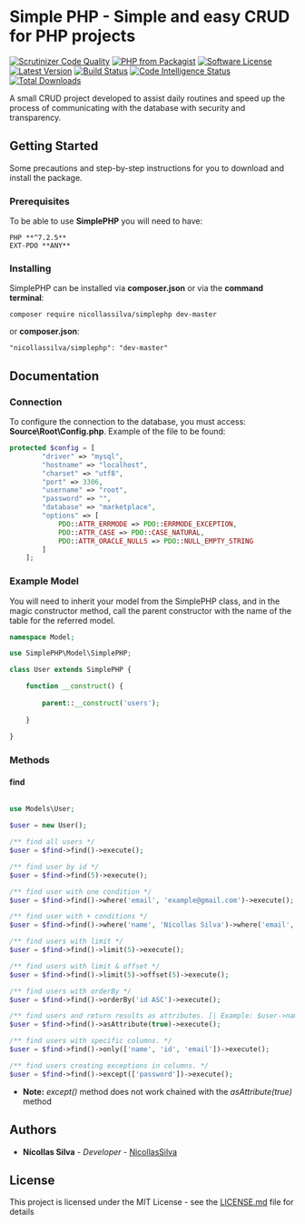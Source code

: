 # Simple PHP - Simple and easy CRUD for PHP projects

[![Scrutinizer Code Quality](https://scrutinizer-ci.com/g/nicollassilva/SimplePHP/badges/quality-score.png?b=master)](https://scrutinizer-ci.com/g/nicollassilva/SimplePHP/?branch=master)
[![PHP from Packagist](https://img.shields.io/packagist/php-v/nicollassilva/simplephp.svg?style=flat-square)](https://packagist.org/packages/nicollassilva/simplephp)
[![Software License](https://img.shields.io/badge/license-MIT-brightgreen.svg?style=flat-square)](LICENSE)
[![Latest Version](https://img.shields.io/github/release/nicollassilva/simplephp.svg?style=flat-square)](https://github.com/nicollassilva/simplephp/releases)
[![Build Status](https://scrutinizer-ci.com/g/nicollassilva/SimplePHP/badges/build.png?b=master)](https://scrutinizer-ci.com/g/nicollassilva/SimplePHP/build-status/master)
[![Code Intelligence Status](https://scrutinizer-ci.com/g/nicollassilva/SimplePHP/badges/code-intelligence.svg?b=master)](https://scrutinizer-ci.com/code-intelligence)
[![Total Downloads](https://img.shields.io/packagist/dt/nicollassilva/simplephp.svg?style=flat-square)](https://packagist.org/packages/nicollassilva/simplephp)

A small CRUD project developed to assist daily routines and speed up the process of communicating with the database with security and transparency.

## Getting Started

Some precautions and step-by-step instructions for you to download and install the package.

### Prerequisites

To be able to use **SimplePHP** you will need to have:

```
PHP **^7.2.5**
EXT-PDO **ANY**
```

### Installing

SimplePHP can be installed via **composer.json** or via the **command terminal**:

```
composer require nicollassilva/simplephp dev-master
```

or **composer.json**:

```
"nicollassilva/simplephp": "dev-master"
```

## Documentation

### Connection

To configure the connection to the database, you must access: **Source\Root\Config.php**.
Example of the file to be found:

```php
protected $config = [
        "driver" => "mysql",
        "hostname" => "localhost",
        "charset" => "utf8",
        "port" => 3306,
        "username" => "root",
        "password" => "",
        "database" => "marketplace",
        "options" => [
            PDO::ATTR_ERRMODE => PDO::ERRMODE_EXCEPTION,
            PDO::ATTR_CASE => PDO::CASE_NATURAL,
            PDO::ATTR_ORACLE_NULLS => PDO::NULL_EMPTY_STRING
        ]
    ];
```

### Example Model

You will need to inherit your model from the SimplePHP class, and in the magic constructor method, call the parent constructor with the name of the table for the referred model.

```php
namespace Model;

use SimplePHP\Model\SimplePHP;

class User extends SimplePHP {

    function __construct() {
    
        parent::__construct('users');
        
    }
    
}
```

### Methods

#### find

```php

use Models\User;

$user = new User();

/** find all users */
$user = $find->find()->execute();

/** find user by id */
$user = $find->find(5)->execute();

/** find user with one condition */
$user = $find->find()->where('email', 'example@gmail.com')->execute();

/** find user with + conditions */
$user = $find->find()->where('name', 'Nícollas Silva')->where('email', 'nicollas@gmail.com')->execute();

/** find users with limit */
$user = $find->find()->limit(5)->execute();

/** find users with limit & offset */
$user = $find->find()->limit(5)->offset(5)->execute();

/** find users with orderBy */
$user = $find->find()->orderBy('id ASC')->execute();

/** find users and return results as attributes. [| Example: $user->name instead of $user['name'] |] */
$user = $find->find()->asAttribute(true)->execute(); 

/** find users with specific columns. */
$user = $find->find()->only(['name', 'id', 'email'])->execute();

/** find users creating exceptions in columns. */
$user = $find->find()->except(['password'])->execute();

```

* **Note:** _except()_ method does not work chained with the _asAttribute(true)_ method 

## Authors

* **Nícollas Silva** - *Developer* - [NicollasSilva](https://github.com/nicollassilva)

## License

This project is licensed under the MIT License - see the [LICENSE.md](LICENSE.md) file for details
